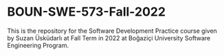 # BOUN-SWE-573-Fall-2022
This is the repository for the Software Development Practice course given by Suzan Üsküdarlı at Fall Term in 2022 at Boğaziçi University Software Engineering Program.
